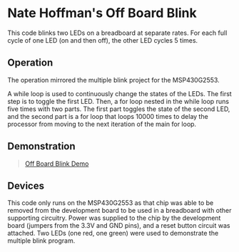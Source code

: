 # Nate Hoffman's Off Board Blink

This code blinks two LEDs on a breadboard at separate rates. For each full cycle of one LED (on and then off), the other LED cycles 5 times.

## Operation

The operation mirrored the multiple blink project for the MSP430G2553.

A while loop is used to continuously change the states of the LEDs. The first step is to toggle the first LED. Then, a for loop nested in the while loop runs five times with two parts. The first part toggles the state of the second LED, and the second part is a for loop that loops 10000 times to delay the processor from moving to the next iteration of the main for loop.

## Demonstration

<blockquote class="imgur-embed-pub" lang="en" data-id="a/PQuKUKN"><a href="//imgur.com/PQuKUKN">Off Board Blink Demo</a></blockquote>

## Devices

This code only runs on the MSP430G2553 as that chip was able to be removed from the development board to be used in a breadboard with other supporting circuitry. Power was supplied to the chip by the development board (jumpers from the 3.3V and GND pins), and a reset button circuit was attached. Two LEDs (one red, one green) were used to demonstrate the multiple blink program.
